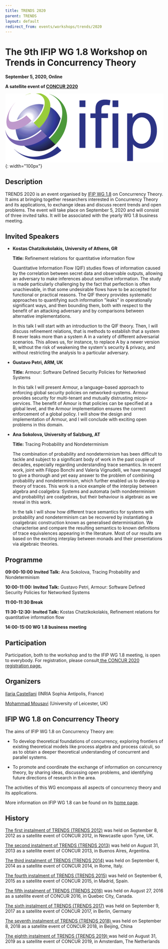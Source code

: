 ```yaml
---
title: TRENDS 2020
parent: TRENDS
layout: default
redirect_from: events/workshops/trends/2020
---
```


# The 9th IFIP WG 1.8 Workshop on Trends in Concurrency Theory

<strong>September 5, 2020, Online</strong>

**A satellite event of [CONCUR 2020](https://concur2020.forsyte.at/)**

![IFIP](/assets/content/logo-ifip.gif){: width="100px"}

## Description

TRENDS 2020 is an event organised by [IFIP WG 1.8](https://www.concurrency-theory.org/organizations/ifip) on Concurrency Theory. It aims at bringing together researchers interested in Concurrency Theory and its applications, to exchange ideas and discuss recent trends and open problems. The event will take place on September 5, 2020 and will consist of three invited talks. It will be associated with the yearly WG 1.8 business meeting.

## Invited Speakers

* **Kostas Chatzikokolakis, University of Athens, GR**

  **Title:** Refinement relations for quantitative information flow

  Quantitative Information Flow (QIF) studies flows of information
  caused by the correlation between secret data and observable outputs,
  allowing an adversary to make inferences about sensitive information.
  The study is made particularly challenging by the fact that perfection
  is often unachievable, in that some undesirable flows have to be
  accepted for functional or practical reasons. The QIF theory provides
  systematic approaches to quantifying such information "leaks" in
  operationally significant ways, and then bounding them, both with
  respect to the benefit of an attacking adversary and by comparisons
  between alternative implementations.

  In this talk I will start with an introduction to the QIF theory.
  Then, I will discuss refinement relations, that is methods to
  establish that a system B never leaks more than a system A in a
  variety of different adversarial scenarios. This allows us, for
  instance, to replace A by a newer version B, without the risk of
  weakening the system's security & privacy, and without restricting the
  analysis to a particular adversary.

* **Gustavo Petri, ARM, UK**

  **Title:** Armour: Software Defined Security Policies for Networked Systems

  In this talk I will present Armour, a language-based approach to enforcing global security policies on networked-systems. Armour provides security for multi-tenant and mutually distrusting micro-services. The benefit of Amour is that policies can be specified at a global level, and the Armour implementation ensures the correct enforcement of a global policy. I will show the design and implementation of Armour, and I will conclude with exciting open problems in this domain.

* **Ana Sokolova, University of Salzburg, AT**

  **Title:** Tracing Probability and Nondeterminism

  The combination of probability and nondeterminism has been difficult to tackle and subject to a significant body of work in the past couple of decades, especially regarding understanding trace semantics. In recent work, joint with Filippo Bonchi and Valeria Vignudelli, we have managed to give a thorough and yet easy answer to the problem of combining probability and nondeterminism, which further enabled us to develop a theory of traces. This work is a nice example of the interplay between algebra and coalgebra: Systems and automata (with nondeterminism and probability) are coalgebras, but their behaviour is algebraic as we reveal in this work.

  In the talk I will show how different trace semantics for systems with probability and nondeterminism can be recovered by instantiating a coalgebraic construction known as generalised determinisation. We characterise and compare the resulting semantics to known definitions of trace equivalences appearing in the literature. Most of our results are based on the exciting interplay between monads and their presentations via algebraic theories.

## Programme

**09:00-10:00** **Invited Talk:** Ana Sokolova, Tracing Probability and Nondeterminism

**10:00-11:00: Invited Talk:** Gustavo Petri, Armour: Software Defined Security Policies for Networked Systems

**11:00-11:30 Break**

**11:30-12:30: Invited Talk:** Kostas Chatzikokolakis, Refinement relations for quantitative information flow

**14:00-15:00 WG 1.8 business meeting**

## Participation

Participation, both to the workshop and to the IFIP WG 1.8 meeting, is open to everybody. For registration, please consult[ the CONCUR 2020 registration page.](https://concur2020.forsyte.at/registration.html)

## Organizers

[Ilaria Castellani](http://www-sop.inria.fr/members/Ilaria.Castellani/Home.html) (INRIA Sophia Antipolis, France)

[Mohammad Mousavi](http://ceres.hh.se/mediawiki/Mohammad_Mousavi) (University of Leicester, UK)

## IFIP WG 1.8 on Concurrency Theory

The aims of IFIP WG 1.8 on Concurrency Theory are:

* To develop theoretical foundations of concurrency, exploring frontiers of existing theoretical models like process algebra and process calculi, so as to obtain a deeper theoretical understanding of concurrent and parallel systems.

* To promote and coordinate the exchange of information on concurrency theory, by sharing ideas, discussing open problems, and identifying future directions of research in the area.

The activities of this WG encompass all aspects of concurrency theory and its applications.

More information on IFIP WG 1.8 can be found on its [home page](https://www.concurrency-theory.org/organizations/ifip).

## History

[The first instalment of TRENDS (TRENDS 2012)](http://www.win.tue.nl/trends12/) was held on September 8, 2012 as a satellite event of CONCUR 2012, in Newcastle upon Tyne, UK.

[The second instalment of TRENDS (TRENDS 2013)](http://www.win.tue.nl/trends13/) was held on August 31, 2013 as a satellite event of CONCUR 2013, in Buenos Aires, Argentina.

[The third instalment of TRENDS (TRENDS 2014)](http://ceres.hh.se/mediawiki/TRENDS_2014) was held on September 6, 2014 as a satellite event of CONCUR 2014, in Rome, Italy.

[The fourth instalment of TRENDS (TRENDS 2015)](https://www.concurrency-theory.org/events/workshops/trends/2015) was held on September 6, 2015 as a satellite event of CONCUR 2015, in Madrid, Spain.

[The fifth instalment of TRENDS (TRENDS 2016)](https://www.concurrency-theory.org/events/workshops/trends/2016) was held on August 27, 2016 as a satellite event of CONCUR 2016, in Quebec City, Canada.

[The sixth instalment of TRENDS (TRENDS 2017)](https://www.concurrency-theory.org/events/workshops/trends/2017) was held on September 9, 2017 as a satellite event of CONCUR 2017, in Berlin, Germany

[The seventh instalment of TRENDS (TRENDS 2018) ](https://www.concurrency-theory.org/events/workshops/trends/2018)was held on September 8, 2018 as a satellite event of CONCUR 2018, in Beijing, China

[The eighth instalment of TRENDS (TRENDS 2019) ](https://www.concurrency-theory.org/events/workshops/trends/2019)was held on August 31, 2019 as a satellite event of CONCUR 2019, in Amsterdam, The Netherlands